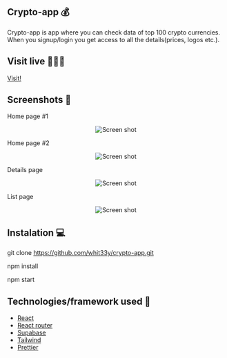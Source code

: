 ## Crypto-app 💰
Crypto-app is app where you can check data of top 100 crypto currencies. When you signup/login you get access to all the details(prices, logos etc.). 

## Visit live 👩🏼‍💻

<a href="https://crypto-cmhcn645t-whit33y.vercel.app/">Visit!</a>

## Screenshots 📸
Home page #1
<p align="center">
    <img src="https://user-images.githubusercontent.com/31563900/195563444-deb828ac-036b-4e4e-ae71-9badb968bc0f.png" alt="Screen shot">
</p>
Home page #2
<p align="center">
    <img src="https://user-images.githubusercontent.com/31563900/195563574-639546d7-70b6-47ad-8580-719ef3b7ff57.png" alt="Screen shot">
</p>
Details page
<p align="center">
    <img src="https://user-images.githubusercontent.com/31563900/195563630-780703ce-3d77-4fc1-b2f8-77189ff668c7.png" alt="Screen shot">
</p>
List page
<p align="center">
    <img src="https://user-images.githubusercontent.com/31563900/194932691-29c3de66-4e68-443f-be83-05ab9bd25f62.png" alt="Screen shot">
</p>

## Instalation 💻

git clone https://github.com/whit33y/crypto-app.git

npm install

npm start 

## Technologies/framework used 🔦
<ul>
<li><a href="https://reactjs.org/">React</a></li>
<li><a href="https://reactrouter.com/en/main">React router</a></li>
<li><a href="https://supabase.com/">Supabase</a></li>
<li><a href="https://tailwindcss.com/">Tailwind</a></li>
<li><a href="https://prettier.io/">Prettier</a></li>
</ul>

